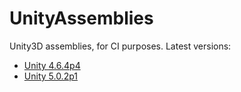 # UnityAssemblies
Unity3D assemblies, for CI purposes. Latest versions:

* [Unity 4.6.4p4](../../tree/Unity4)
* [Unity 5.0.2p1](../../tree/Unity5)

